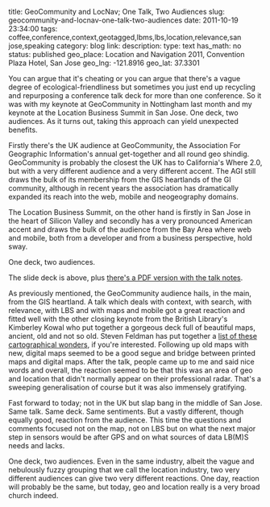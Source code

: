 title: GeoCommunity and LocNav; One Talk, Two Audiences
slug: geocommunity-and-locnav-one-talk-two-audiences
date: 2011-10-19 23:34:00
tags: coffee,conference,context,geotagged,lbms,lbs,location,relevance,san jose,speaking
category: blog
link: 
description: 
type: text
has_math: no
status: published
geo_place: Location and Navigation 2011, Convention Plaza Hotel, San Jose
geo_lng: -121.8916
geo_lat: 37.3301

You can argue that it's cheating or you can argue that there's a vague degree of ecological-friendliness but sometimes you just end up recycling and repurposing a conference talk deck for more than one conference. So it was with my keynote at GeoCommunity in Nottingham last month and my keynote at the Location Business Summit in San Jose. One deck, two audiences. As it turns out, taking this approach can yield unexpected benefits.

Firstly there's the UK audience at GeoCommunity, the Association For Geographic Information's annual get-together and all round geo shindig. GeoCommunity is probably the closest the UK has to California's Where 2.0, but with a very different audience and a very different accent. The AGI still draws the bulk of its membership from the GIS heartlands of the GI community, although in recent years the association has dramatically expanded its reach into the web, mobile and neogeography domains.

The Location Business Summit, on the other hand is firstly in San Jose in the heart of Silicon Valley and secondly has a very pronounced American accent and draws the bulk of the audience from the Bay Area where web and mobile, both from a developer and from a business perspective, hold sway.

One deck, two audiences.

<!-- TEASER_END -->


The slide deck is above, plus [there's a PDF version with the talk notes](/wp-content/uploads/2011/10/Gary%20Gale%20-%20Turn%20Left%20For%20Coffee%20-%20LocBiz%20USA%202011%20-%20Notes.pdf "/wp-content/uploads/2011/10/Gary%20Gale%20-%20Turn%20Left%20For%20Coffee%20-%20LocBiz%20USA%202011%20-%20Notes.pdf").

As previously mentioned, the GeoCommunity audience hails, in the main, from the GIS heartland. A talk which deals with context, with search, with relevance, with LBS and with maps and mobile got a great reaction and fitted well with the other closing keynote from the British Library's Kimberley Kowal who put together a gorgeous deck full of beautiful maps, ancient, old and not so old. Steven Feldman has put together a [list of these cartographical wonders](http://knowwhereconsulting.co.uk/historic-map-links/ "http://knowwhereconsulting.co.uk/historic-map-links/"), if you're interested. Following up old maps with new, digital maps seemed to be a good segue and bridge between printed maps and digital maps. After the talk, people came up to me and said nice words and overall, the reaction seemed to be that this was an area of geo and location that didn't normally appear on their professional radar. That's a sweeping generalisation of course but it was also immensely gratifying.

Fast forward to today; not in the UK but slap bang in the middle of San Jose. Same talk. Same deck. Same sentiments. But a vastly different, though equally good, reaction from the audience. This time the questions and comments focused not on the map, not on LBS but on what the next major step in sensors would be after GPS and on what sources of data LB(M)S needs and lacks.

One deck, two audiences. Even in the same industry, albeit the vague and nebulously fuzzy grouping that we call the location industry, two very different audiences can give two very different reactions. One day, reaction will probably be the same, but today, geo and location really is a very broad church indeed.




